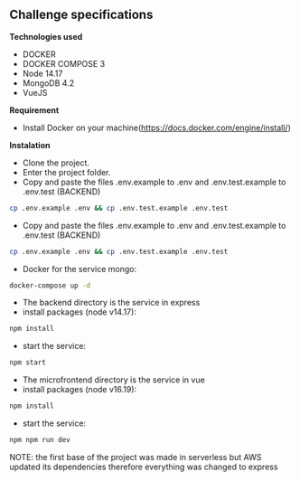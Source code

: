 ## Challenge specifications

**Technologies used**
- DOCKER
- DOCKER COMPOSE 3
- Node 14.17
- MongoDB 4.2
- VueJS

**Requirement**

- Install Docker on your machine(https://docs.docker.com/engine/install/)

**Instalation**
- Clone the project.
- Enter the project folder.
- Copy and paste the files .env.example to .env and .env.test.example to .env.test (BACKEND)
```bash
cp .env.example .env && cp .env.test.example .env.test
```
- Copy and paste the files .env.example to .env and .env.test.example to .env.test (BACKEND)
```bash
cp .env.example .env && cp .env.test.example .env.test
```
- Docker for the service mongo:
```bash
docker-compose up -d
```
- The backend directory is the service in express
- install packages (node v14.17):
```bash
npm install
```
- start the service:
```bash
npm start
```
- The microfrontend directory is the service in vue
- install packages (node v16.19):
```bash
npm install
```
- start the service:
```bash
npm npm run dev
```
NOTE: the first base of the project was made in serverless but AWS updated its dependencies therefore everything was changed to express